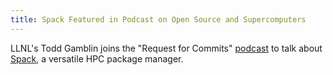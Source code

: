 ```yaml
---
title: Spack Featured in Podcast on Open Source and Supercomputers
---
```


LLNL's Todd Gamblin joins the "Request for Commits" [podcast](https://changelog.com/rfc/13) to talk about [Spack](https://github.com/spack/spack), a versatile HPC package manager.
